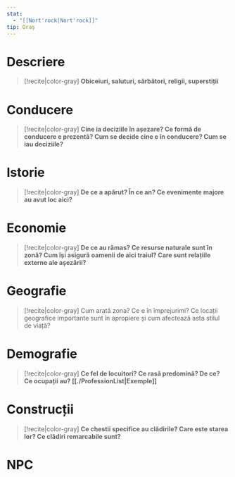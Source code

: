 ```yaml
---
stat:
  - "[[Nort'rock|Nort'rock]]"
tip: Oraș
---
```



# Descriere
> [!recite|color-gray] **Obiceiuri, saluturi, sărbători, religii, superstiții** 
# Conducere
> [!recite|color-gray] **Cine ia deciziile în așezare? Ce formă de conducere  e prezentă? Cum se decide cine e în conducere? Cum se iau deciziile?** 
# Istorie
> [!recite|color-gray] **De ce a apărut? În ce an? Ce evenimente majore au avut loc aici?**
# Economie
> [!recite|color-gray] **De ce au rămas? Ce resurse naturale sunt în zonă? Cum își asigură oamenii de aici traiul? Care sunt relațiile externe ale așezării?**
# Geografie
> [!recite|color-gray] Cum arată zona? Ce e în împrejurimi? Ce locații geografice importante sunt în apropiere și cum afectează asta stilul de viață?
# Demografie
> [!recite|color-gray]  **Ce fel de locuitori? Ce rasă predomină? De ce? Ce ocupații au? [[./ProfessionList|Exemple]]**
# Construcții
> [!recite|color-gray] **Ce chestii specifice au clădirile? Care este starea lor? Ce clădiri remarcabile sunt?**
# NPC
